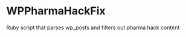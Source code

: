 WPPharmaHackFix
===============

Ruby script that parses wp_posts and filters out pharma hack content
